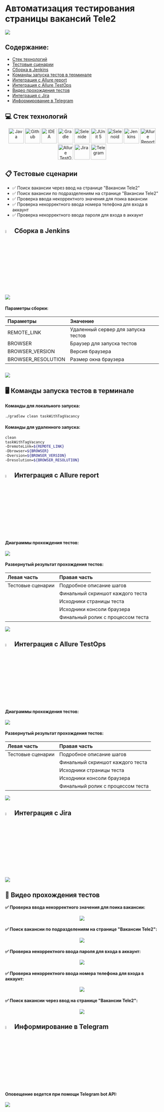 # Автоматизация тестирования страницы вакансий Tele2

<kbd>[![](images/results/Tele2Vacancies.jpg)](https://msk.tele2.ru/about/career/vacancies)</kbd>

## Содержание:
+ [Стек технологий](#computer-Стек-технологий)
+ [Тестовые сценарии](#clipboard-Тестовые-сценарии)
+ [Сборка в Jenkins](#-Сборка-в-Jenkins)
+ [Команды запуска тестов в терминале](#desktop_computer-Команды-запуска-тестов-в-терминале)
+ [Интеграция с Allure report](#-Интеграция-с-Allure-report)
+ [Интеграция с Allure TestOps](#-Интеграция-с-Allure-testOps)
+ [Видео прохождения тестов](#cinema-Видео-прохождения-Тестов)
+ [Интеграция с Jira](#-Интеграция-с-Jira)
+ [Информирование в Telegram](#-Информирование-в-Telegram)

## :computer: Стек технологий
<p align="center">
<a href="https://www.java.com/"><img src="images/logo/java.svg" width="50" height="50"  alt="Java"/></a>
<a href="https://github.com/"><img src="images/logo/github.svg" width="50" height="50"  alt="Github"/></a>
<a href="https://www.jetbrains.com/idea/"><img src="images/logo/idea.svg" width="50" height="50"  alt="IDEA"/></a>
<a href="https://gradle.org/"><img src="images/logo/gradle.svg" width="50" height="50"  alt="Gradle"/></a>
<a href="https://selenide.org/"><img src="images/logo/selenide.svg" width="50" height="50"  alt="Selenide"/></a>
<a href="https://junit.org/junit5/"><img src="images/logo/junit5.svg" width="50" height="50"  alt="JUnit 5"/></a>
<a href="https://aerokube.com/selenoid/"><img src="images/logo/selenoid.svg" width="50" height="50"  alt="Selenoid"/></a>
<a href="https://www.jenkins.io/"><img src="images/logo/jenkins.svg" width="50" height="50"  alt="Jenkins"/></a>
<a href="https://github.com/allure-framework/allure2"><img src="images/logo/allureReport.svg" width="50" height="50"  alt="Allure Reports"/></a>
<a href="https://qameta.io/"><img src="images/logo/allureTestOps.svg" width="50" height="50"  alt="Allure TestOps"/></a>
<a href="https://www.atlassian.com/software/jira"><img src="images/logo/jira.svg" width="50" height="50"  alt="Jira"/></a>
<a href="https://telegram.org/"><img src="images/logo/telegram.svg" width="50" height="50"  alt="Telegram"/></a>
</p>

## :clipboard: Тестовые сценарии
+ :white_check_mark: Поиск вакансии через ввод на странице "Вакансии Tele2"
+ :white_check_mark: Поиск вакансии по подразделениям на странице "Вакансии Tele2"
+ :white_check_mark: Проверка ввода некорректного значения для поика вакансии
+ :white_check_mark: Проверка некорректного ввода номера телефона для входа в аккаунт
+ :white_check_mark: Проверка некорректного ввода пароля для входа в аккаунт

## <img width="5%" src="images/logo/jenkins.svg"> Сборка в Jenkins
<kbd>[![](images/results/JenkinsResult.jpg)](https://jenkins.autotests.cloud/job/Loarlam-QA_GURU_13_13_VACANCY/)</kbd>

#### Параметры сборки:
| Параметры          | Значение                            |
|:-------------------|:------------------------------------|
| REMOTE_LINK        | Удаленный сервер для запуска тестов |
| BROWSER            | Браузер для запуска тестов          |
| BROWSER_VERSION    | Версия браузера                     |
| BROWSER_RESOLUTION | Размер окна браузера                |

[![](images/results/JenkinsStart.jpg)](https://jenkins.autotests.cloud/job/Loarlam-QA_GURU_13_13_VACANCY/build)
-

## :desktop_computer: Команды запуска тестов в терминале
#### Команды для локального запуска:
```bash
./gradlew clean taskWithTagVacancy
```

#### Команды для удаленного запуска:
```bash
clean
taskWithTagVacancy
-DremoteLink=${REMOTE_LINK}
-Dbrowser=${BROWSER}
-Dversion=${BROWSER_VERSION}
-Dresolution=${BROWSER_RESOLUTION}
```

## <img width="5%" title="Allure" src="images/logo/allureReport.svg"> Интеграция с Allure report
#### Диаграммы прохождения тестов:
[![](images/results/AllureReportScheme.jpg)](https://jenkins.autotests.cloud/job/Loarlam-QA_GURU_13_13_VACANCY/allure/)

#### Развернутый результат прохождения тестов:
| Левая часть       | Правая часть                      |
|:------------------|:----------------------------------|
| Тестовые сценарии | Подробное описание шагов          |
|                   | Финальный скриншот каждого теста  |
|                   | Исходники страницы теста          |
|                   | Исходники консоли браузера        |
|                   | Финальный ролик с процессом теста |

[![](images/results/AllureReportTestCases.jpg)](https://jenkins.autotests.cloud/job/Loarlam-QA_GURU_13_13_VACANCY/allure/#suites/1d00f9eba85bfdc8b26ce142056449f8/9f38bfb766a189a5/)

## <img width="5%" title="Allure" src="images/logo/allureTestOps.svg"> Интеграция с Allure TestOps
#### Диаграммы прохождения тестов:
![](images/results/AllureTestopsScheme.jpg)

#### Развернутый результат прохождения тестов:
| Левая часть       | Правая часть                      |
|:------------------|:----------------------------------|
| Тестовые сценарии | Подробное описание шагов          |
|                   | Финальный скриншот каждого теста  |
|                   | Исходники страницы теста          |
|                   | Исходники консоли браузера        |
|                   | Финальный ролик с процессом теста |

![](images/results/AllureTestOpsTestCases.jpg)

## <img width="5%" title="Jira" src="images/logo/jira.svg"> Интеграция с Jira
![](images/results/JiraResult.jpg)

## :cinema: Видео прохождения тестов
#### :white_check_mark: Проверка ввода некорректного значения для поика вакансии:
<p align="center">
  <img src="images/results/VideoResult1.gif">
</p>

#### :white_check_mark: Поиск вакансии по подразделениям на странице "Вакансии Tele2":
<p align="center">
  <img src="images/results/VideoResult2.gif">
</p>

#### :white_check_mark: Проверка некорректного ввода пароля для входа в аккаунт:
<p align="center">
  <img src="images/results/VideoResult3.gif">
</p>

#### :white_check_mark: Проверка некорректного ввода номера телефона для входа в аккаунт:
<p align="center">
  <img src="images/results/VideoResult4.gif">
</p>

#### :white_check_mark: Поиск вакансии через ввод на странице "Вакансии Tele2":
<p align="center">
  <img src="images/results/VideoResult5.gif">
</p>

## <img width="5%" title="Telegram" src="images/logo/telegram.svg"> Информирование в Telegram
#### Оповещение ведется при помощи Telegram bot API:
![](images/results/TelegramResult.jpg)